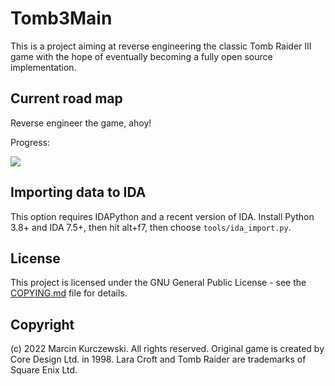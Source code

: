# Tomb3Main

This is a project aiming at reverse engineering the classic Tomb Raider III
game with the hope of eventually becoming a fully open source implementation.

## Current road map

Reverse engineer the game, ahoy!

Progress:

![](https://tmp.sakuya.pl/tomb3main/progress.svg?)

## Importing data to IDA

This option requires IDAPython and a recent version of IDA. Install Python 3.8+
and IDA 7.5+, then hit alt+f7, then choose `tools/ida_import.py`.

## License

This project is licensed under the GNU General Public License - see the
[COPYING.md](COPYING.md) file for details.

## Copyright

(c) 2022 Marcin Kurczewski. All rights reserved. Original game is created by
Core Design Ltd. in 1998. Lara Croft and Tomb Raider are trademarks of Square
Enix Ltd.
